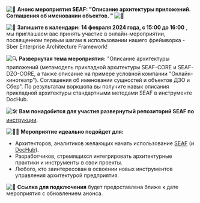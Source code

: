 ![🚀](https://web.telegram.org/a/img-apple-64/1f680.png) **Анонс мероприятия SEAF: "Описание архитектуры приложений. Соглашения об именовании объектов. "** ![🚀](https://web.telegram.org/a/img-apple-64/1f680.png)  
  
![📅](https://web.telegram.org/a/img-apple-64/1f4c5.png) **Запишите в календари:** **14 февраля 2024 года, c 15:00 до 16:00** , мы приглашаем вас принять участие в онлайн-мероприятии, посвященном первым шагам в использовании нашего фреймворка - Sber Enterprise Architecture Framework!  
  
![🔍](https://web.telegram.org/a/img-apple-64/1f50d.png) **Развернутая тема мероприятия:** "Описание архитектуры приложений (метамодель прикладной архитектуры SEAF-CORE и SEAF-DZO-CORE, а также описание на примере условной компании "Онлайн-кинотеатр"). Соглашения об именовании сущностей и объектов ДЗО и Сбер". По результатам воркшопа вы получите навык описания прикладной архитектуры стандартными методами SEAF в инструменте DocHub.  
  
![🛠](https://web.telegram.org/a/img-apple-64/1f6e0.png) **Вам понадобится для участия развернутый репозиторий SEAF по** [инструкции](https://github.com/SEAFTeam/seaf-dzo-example).  
  
![👩‍💻](https://web.telegram.org/a/img-apple-64/1f469-200d-1f4bb.png) **Мероприятие идеально подойдет для:**  
- Архитекторов, аналитиков желающих начать использование [SEAF](https://github.com/SEAFTeam) (и [DocHub](https://www.dochub.info/)).  
- Разработчиков, стремящихся интегрировать архитектурные практики и инструменты в свои проекты.  
- Любого, кто заинтересован в освоении новых инструментов управления архитектурой предприятия.  
  
![🔗](https://web.telegram.org/a/img-apple-64/1f517.png) **Ссылка для подключения** будет предоставлена ближе к дате мероприятия с обновлением анонса.